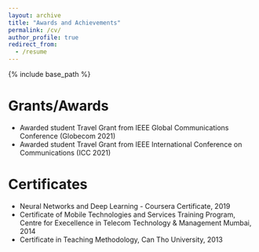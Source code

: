 ```yaml
---
layout: archive
title: "Awards and Achievements"
permalink: /cv/
author_profile: true
redirect_from:
  - /resume
---
```


{% include base_path %}

Grants/Awards
===
* Awarded student Travel Grant from IEEE Global Communications Conference (Globecom 2021) 
* Awarded student Travel Grant from IEEE International Conference on Communications (ICC 2021) 

Certificates
======
* Neural Networks and Deep Learning - Coursera Certificate, 2019
*  Certificate of Mobile Technologies and Services Training Program, Centre for Execellence in Telecom Technology & Management Mumbai, 2014
* Certificate in Teaching Methodology, Can Tho University, 2013
